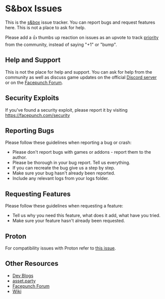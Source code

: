 # S&box Issues 

This is the [s&box](https://sbox.facepunch.com/) issue tracker. You can report bugs and request features here. This is not a place to ask for help.

Please add a 👍 thumbs up reaction on issues as an upvote to track [priority](https://github.com/Facepunch/sbox-issues/issues?q=is%3Aissue+is%3Aopen+sort%3Areactions-%2B1-desc) from the community, instead of saying "+1" or "bump".

## Help and Support

This is not the place for help and support. You can ask for help from the community as well as discuss game updates on the official [Discord server](https://discord.gg/sbox) or on the [Facepunch Forum](https://forum.facepunch.com).

## Security Exploits

If you've found a security exploit, please report it by visiting https://facepunch.com/security

## Reporting Bugs

Please follow these guidelines when reporting a bug or crash:
* Please don't report bugs with games or addons - report them to the author.
* Please be thorough in your bug report. Tell us everything.
* If you can recreate the bug give us a step by step.
* Make sure your bug hasn't already been reported.
* Include any relevant logs from your logs folder.

## Requesting Features

Please follow these guidelines when requesting a feature:
* Tell us why you need this feature, what does it add, what have you tried.
* Make sure your feature hasn't already been requested.

## Proton

For compatibility issues with Proton refer to [this issue](https://github.com/ValveSoftware/Proton/issues/4940).

## Other Resources

* [Dev Blogs](https://sbox.facepunch.com/)
* [asset.party](https://asset.party/)
* [Facepunch Forum](https://forum.facepunch.com/)
* [Wiki](https://wiki.facepunch.com/sbox/)
